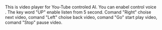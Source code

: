 This is video player for You-Tube controled AI. You can enabel control voice .
The key word "UP" enable listen from 5 second. Comand "Right" choise next video, comand "Left"  choise back video, comand "Go" start play video, comand "Stop" pause video.
